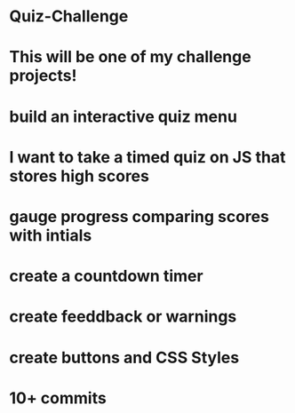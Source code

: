 # Quiz-Challenge
# This will be one of my challenge projects! 
# build an interactive quiz menu
# I want to take a timed quiz on JS that stores high scores
# gauge progress comparing scores with intials
# create a countdown timer 
# create feeddback or warnings 
# create buttons and CSS Styles
# 10+ commits
 